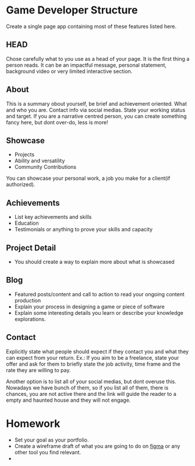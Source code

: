 # Game Developer Structure

Create a single page app containing most of these features listed here.

## HEAD
Chose carefully what to you use as a head of your page. It is the first thing a person reads. It can be an impactful message, personal statement, background video or very limited interactive section.

## About
This is a summary obout yourself, be brief and achievement oriented. What and who you are. Contact info via social 
medias. State your working status and target. If you are a narrative centred person, you can create something fancy 
here, but dont over-do, less is more!

## Showcase
- Projects
- Ability and versatility
- Community Contributions

You can showcase your personal work, a job you make for a client(if authorized).

## Achievements
- List key achievements and skills
- Education
- Testimonials or anything to prove your skills and capacity

## Project Detail
- You should create a way to explain more about what is showcased

## Blog
- Featured posts/content and call to action to read your ongoing content production
- Explain your process in designing a game or piece of software
- Explain some interesting details you learn or describe your knowledge explorations.

## Contact
Explicitly state what people should expect if they contact you and what they can expect from your return. Ex.: If 
you aim to be a freelance, state your offer and ask for them to briefly state the job activity, time frame and the rate 
they are willing to pay. 

Another option is to list all of your social medias, but dont overuse this. Nowadays we have bunch of them, so if 
you list all of them, there is chances, you are not active there and the link will guide the reader to a empty and 
haunted house and they will not engage.

# Homework

- Set your goal as your portfolio. 
- Create a wireframe draft of what you are going to do on [figma](https://www.figma.com/) or any other tool you find relevant.
- 